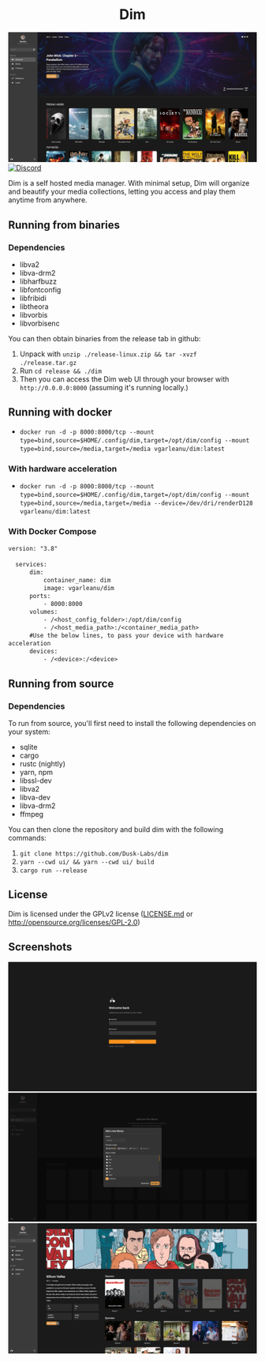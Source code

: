 
<h1 align="center">Dim</h1>

![Dashboard](docs/design/dashboard.jpg)
[![Discord](https://img.shields.io/discord/834495310332035123)](http://discord.gg/YJCrFTykQ4)

Dim is a self hosted media manager. With minimal setup, Dim will organize and beautify your media collections, letting you access and play them anytime from anywhere.

## Running from binaries
### Dependencies
  * libva2
  * libva-drm2
  * libharfbuzz
  * libfontconfig
  * libfribidi
  * libtheora
  * libvorbis
  * libvorbisenc

  You can then obtain binaries from the release tab in github:
  1. Unpack with `unzip ./release-linux.zip && tar -xvzf ./release.tar.gz`
  2. Run `cd release && ./dim`
  3. Then you can access the Dim web UI through your browser with `http://0.0.0.0:8000` (assuming it's running locally.)

## Running with docker
  * `docker run -d -p 8000:8000/tcp --mount type=bind,source=$HOME/.config/dim,target=/opt/dim/config --mount type=bind,source=/media,target=/media vgarleanu/dim:latest` 

### With hardware acceleration
  * `docker run -d -p 8000:8000/tcp --mount type=bind,source=$HOME/.config/dim,target=/opt/dim/config --mount type=bind,source=/media,target=/media --device=/dev/dri/renderD128 vgarleanu/dim:latest`
### With Docker Compose
  ```
  version: "3.8"

	services:
		dim:
			container_name: dim
			image: vgarleanu/dim
		ports:
			- 8000:8000
		volumes:
			- /<host_config_folder>:/opt/dim/config
			- /<host_media_path>:/<container_media_path>
		#Use the below lines, to pass your device with hardware acceleration
		devices:
			- /<device>:/<device>
  ```

## Running from source
### Dependencies
  To run from source, you'll first need to install the following dependencies on your system:
  * sqlite
  * cargo
  * rustc (nightly)
  * yarn, npm
  * libssl-dev
  * libva2
  * libva-dev
  * libva-drm2
  * ffmpeg

  You can then clone the repository and build dim with the following commands:
  1. `git clone https://github.com/Dusk-Labs/dim`
  2. `yarn --cwd ui/ && yarn --cwd ui/ build`
  3. `cargo run --release`

## License
Dim is licensed under the GPLv2 license ([LICENSE.md](LICENSE.md) or http://opensource.org/licenses/GPL-2.0)

## Screenshots
![Login_Page](docs/design/login_page.png)
![Add_Library Modal](docs/design/add_library.png)
![Media_Page](docs/design/media_page.jpg)
